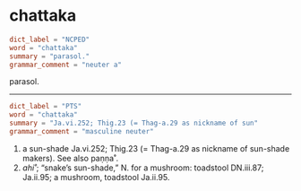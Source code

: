 # chattaka

``` toml
dict_label = "NCPED"
word = "chattaka"
summary = "parasol."
grammar_comment = "neuter a"
```

parasol.

--------------------

``` toml
dict_label = "PTS"
word = "chattaka"
summary = "Ja.vi.252; Thig.23 (= Thag-a.29 as nickname of sun"
grammar_comment = "masculine neuter"
```

1. a sun\-shade Ja.vi.252; Thig.23 (= Thag\-a.29 as nickname of sun\-shade makers). See also paṇṇa˚.
2. *ahi˚*; “snake’s sun\-shade,” N. for a mushroom: toadstool DN.iii.87; Ja.ii.95; a mushroom, toadstool Ja.ii.95.

